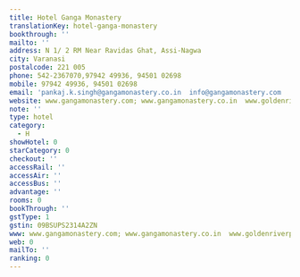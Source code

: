 ```yaml
---
title: Hotel Ganga Monastery
translationKey: hotel-ganga-monastery
bookthrough: ''
mailto: ''
address: N 1/ 2 RM Near Ravidas Ghat, Assi-Nagwa
city: Varanasi
postalcode: 221 005
phone: 542-2367070,97942 49936, 94501 02698
mobile: 97942 49936, 94501 02698
email: 'pankaj.k.singh@gangamonastery.co.in  info@gangamonastery.com  '
website: www.gangamonastery.com; www.gangamonastery.co.in  www.goldenriverpalacevns.in
note: ''
type: hotel
category:
  - H
showHotel: 0
starCategory: 0
checkout: ''
accessRail: ''
accessAir: ''
accessBus: ''
advantage: ''
rooms: 0
bookThrough: ''
gstType: 1
gstin: 09BSUPS2314A2ZN
www: www.gangamonastery.com; www.gangamonastery.co.in  www.goldenriverpalacevns.in
web: 0
mailTo: ''
ranking: 0
---
```







